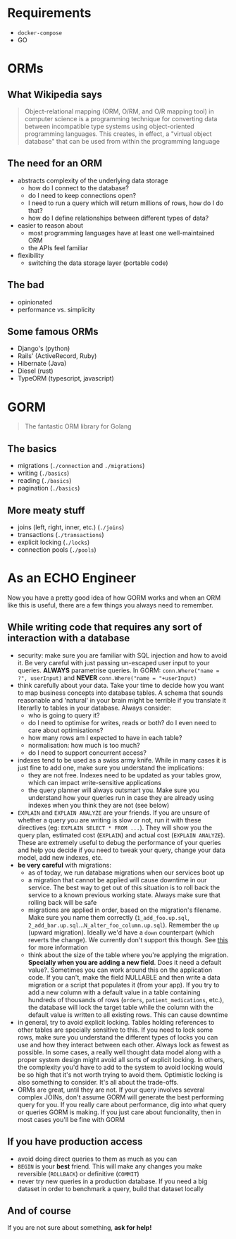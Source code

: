 # Requirements
 - `docker-compose`
 - GO

# ORMs
## What Wikipedia says
> Object-relational mapping (ORM, O/RM, and O/R mapping tool) in computer science is a programming technique for converting data between incompatible type systems using object-oriented programming languages. This creates, in effect, a "virtual object database" that can be used from within the programming language

## The need for an ORM
 - abstracts complexity of the underlying data storage
    * how do I connect to the database?
    * do I need to keep connections open?
    * I need to run a query which will return millions of rows, how do I do that?
    * how do I define relationships between different types of data?
 - easier to reason about
    * most programming languages have at least one well-maintained ORM
    * the APIs feel familiar
 - flexibility
    * switching the data storage layer (portable code)

## The bad
 - opinionated
 - performance vs. simplicity

## Some famous ORMs
 - Django's (python)
 - Rails' (ActiveRecord, Ruby)
 - Hibernate (Java)
 - Diesel (rust)
 - TypeORM (typescript, javascript)

# GORM
> The fantastic ORM library for Golang

## The basics
 - migrations (`./connection` and `./migrations`)
 - writing (`./basics`)
 - reading (`./basics`)
 - pagination (`./basics`)

## More meaty stuff
 - joins (left, right, inner, etc.) (`./joins`)
 - transactions (`./transactions`)
 - explicit locking (`./locks`)
 - connection pools (`./pools`)

# As an ECHO Engineer
Now you have a pretty good idea of how GORM works and when an ORM like this is useful, there are a few things you always need to remember. 

## While writing code that requires any sort of interaction with a database
  - security: make sure you are familiar with SQL injection and how to avoid it. Be very careful with just passing un-escaped user input to your queries. **ALWAYS** parametrise queries. In GORM: `conn.Where("name = ?", userInput)` and **NEVER** `conn.Where("name = "+userInput)`
 - think carefully about your data. Take your time to decide how you want to map business concepts into database tables. A schema that sounds reasonable and 'natural' in your brain might be terrible if you translate it literarlly to tables in your database. Always consider:
   * who is going to query it?
   * do I need to optimise for writes, reads or both? do I even need to care about optimisations?
   * how many rows am I expected to have in each table?
   * normalisation: how much is too much?
   * do I need to support concurrent access?
 - indexes tend to be used as a swiss army knife. While in many cases it is just fine to add one, make sure you understand the implications:
   * they are not free. Indexes need to be updated as your tables grow, which can impact write-sensitive applications
   * the query planner will always outsmart you. Make sure you understand how your queries run in case they are already using indexes when you think they are not (see below)
 - `EXPLAIN` and `EXPLAIN ANALYZE` are your friends. If you are unsure of whether a query you are writing is slow or not, run it with these directives (eg: `EXPLAIN SELECT * FROM ...`). They will show you the query plan, estimated cost (`EXPLAIN`) and actual cost (`EXPLAIN ANALYZE`). These are extremely useful to debug the performance of your queries and help you decide if you need to tweak your query, change your data model, add new indexes, etc.
 - **be very careful** with migrations:
   * as of today, we run database migrations when our services boot up
   * a migration that cannot be applied will cause downtime in our service. The best way to get out of this situation is to roll back the service to a known previous working state. Always make sure that rolling back will be safe
   * migrations are applied in order, based on the migration's filename. Make sure you name them correctly (`1_add_foo.up.sql`, `2_add_bar.up.sql`...`N_alter_foo_column.up.sql`). Remember the `up` (upward migration). Ideally we'd have a `down` counterpart (which reverts the change). We currently don't support this though. See [this](https://github.com/golang-migrate/migrate/blob/master/MIGRATIONS.md) for more information
   * think about the size of the table where you're applying the migration. **Specially when you are adding a new field**. Does it need a default value?. Sometimes you can work around this on the application code. If you can't, make the field NULLABLE and then write a data migration or a script that populates it (from your app). If you try to add a new column with a default value in a table containing hundreds of thousands of rows (`orders`, `patient_medications`, etc.), the database will lock the target table while the column with the default value is written to all existing rows. This can cause downtime
 - in general, try to avoid explicit locking. Tables holding references to other tables are specially sensitive to this. If you need to lock some rows, make sure you understand the different types of locks you can use and how they interact between each other. Always lock as fewest as possible. In some cases, a really well thought data model along with a proper system design might avoid all sorts of explicit locking. In others, the complexity you'd have to add to the system to avoid locking would be so high that it's not worth trying to avoid them. Optimistic locking is also something to consider. It's all about the trade-offs.
 - ORMs are great, until they are not. If your query involves several complex JOINs, don't assume GORM will generate the best performing query for you. If you really care about performance, dig into what query or queries GORM is making. If you just care about funcionality, then in most cases you'll be fine with GORM

## If you have production access
 - avoid doing direct queries to them as much as you can
 - `BEGIN` is your **best** friend. This will make any changes you make reversible (`ROLLBACK`) or definitive (`COMMIT`)
 - never try new queries in a production database. If you need a big dataset in order to benchmark a query, build that dataset locally

## And of course
If you are not sure about something, **ask for help!**
